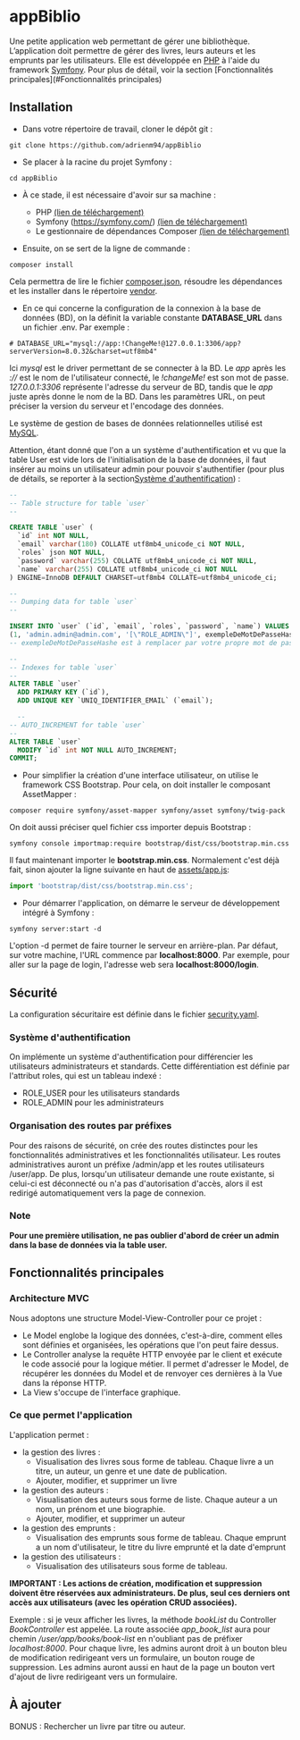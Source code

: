 # appBiblio

Une petite application web permettant de gérer une bibliothèque. L’application doit permettre de gérer des livres, leurs auteurs et les emprunts par les utilisateurs. Elle est développée en [PHP](https://www.php.net/) à l'aide du framework [Symfony](https://symfony.com/).
Pour plus de détail, voir la section [Fonctionnalités principales](#Fonctionnalités principales)

## Installation

* Dans votre répertoire de travail, cloner le dépôt git :

```shell
git clone https://github.com/adrienm94/appBiblio
```

* Se placer à la racine du projet Symfony :

```shell
cd appBiblio
```

* À ce stade, il est nécessaire d'avoir sur sa machine :
    * PHP [(lien de téléchargement)](https://www.php.net/downloads.php)
    * Symfony (https://symfony.com/) [(lien de téléchargement)](https://symfony.com/download)
    * Le gestionnaire de dépendances Composer [(lien de téléchargement)](https://getcomposer.org/download)

* Ensuite, on se sert de la ligne de commande :
```shell
composer install
```
Cela permettra de lire le fichier [composer.json](composer.json), résoudre les dépendances et les installer dans le répertoire [vendor](vendor).

* En ce qui concerne la configuration de la connexion à la base de données (BD), on la définit la variable constante **DATABASE_URL** dans un fichier .env. Par exemple :

```shell
# DATABASE_URL="mysql://app:!ChangeMe!@127.0.0.1:3306/app?serverVersion=8.0.32&charset=utf8mb4"
```

Ici *mysql* est le driver permettant de se connecter à la BD. Le *app* après les *://* est le nom de l'utilisateur connecté, le *!changeMe!* est son mot de passe. *127.0.0.1:3306* représente l'adresse du serveur de BD, tandis que le *app* juste après donne le nom de la BD. Dans les paramètres URL, on peut préciser la version du serveur et l'encodage des données.

Le système de gestion de bases de données relationnelles utilisé est [MySQL](https://www.mysql.com/).

Attention, étant donné que l'on a un système d'authentification et vu que la table User est vide lors de l'initialisation de la base de données, il faut insérer au moins un utilisateur admin pour pouvoir s'authentifier (pour plus de détails, se reporter à la section[Système d'authentification](#système-dauthentification)) :

```sql
--
-- Table structure for table `user`
--

CREATE TABLE `user` (
  `id` int NOT NULL,
  `email` varchar(180) COLLATE utf8mb4_unicode_ci NOT NULL,
  `roles` json NOT NULL,
  `password` varchar(255) COLLATE utf8mb4_unicode_ci NOT NULL,
  `name` varchar(255) COLLATE utf8mb4_unicode_ci NOT NULL
) ENGINE=InnoDB DEFAULT CHARSET=utf8mb4 COLLATE=utf8mb4_unicode_ci;

--
-- Dumping data for table `user`
--

INSERT INTO `user` (`id`, `email`, `roles`, `password`, `name`) VALUES
(1, 'admin.admin@admin.com', '[\"ROLE_ADMIN\"]', exempleDeMotDePasseHashe, 'admin');
-- exempleDeMotDePasseHashe est à remplacer par votre propre mot de passe hashé

--
-- Indexes for table `user`
--
ALTER TABLE `user`
  ADD PRIMARY KEY (`id`),
  ADD UNIQUE KEY `UNIQ_IDENTIFIER_EMAIL` (`email`);

  --
-- AUTO_INCREMENT for table `user`
--
ALTER TABLE `user`
  MODIFY `id` int NOT NULL AUTO_INCREMENT;
COMMIT;
```

* Pour simplifier la création d'une interface utilisateur, on utilise le framework CSS Bootstrap. Pour cela, on doit installer le composant AssetMapper :

```shell
composer require symfony/asset-mapper symfony/asset symfony/twig-pack
```

On doit aussi préciser quel fichier css importer depuis Bootstrap :

```shell
symfony console importmap:require bootstrap/dist/css/bootstrap.min.css
```

Il faut maintenant importer le **bootstrap.min.css**. Normalement c'est déjà fait, sinon ajouter la ligne suivante en haut de [assets/app.js](assets/app.js):

```js
import 'bootstrap/dist/css/bootstrap.min.css';
```

* Pour démarrer l'application, on démarre le serveur de développement intégré à Symfony :
```shell
symfony server:start -d
```
L'option -d permet de faire tourner le serveur en arrière-plan. Par défaut, sur votre machine, l'URL commence par **localhost:8000**.
Par exemple, pour aller sur la page de login, l'adresse web sera **localhost:8000/login**.

## Sécurité

La configuration sécuritaire est définie dans le fichier [security.yaml](config/packages/security.yaml).

### Système d'authentification

On implémente un système d'authentification pour différencier les utilisateurs
administrateurs et standards. Cette différentiation est définie par l'attribut roles, qui est un tableau indexé :
* ROLE_USER pour les utilisateurs standards
* ROLE_ADMIN pour les administrateurs


### Organisation des routes par préfixes
Pour des raisons de sécurité, on crée des routes distinctes pour les fonctionnalités administratives et les fonctionnalités
utilisateur. Les routes administratives auront un préfixe /admin/app et les routes utilisateurs /user/app.
De plus, lorsqu'un utilisateur demande une route existante, si celui-ci est déconnecté ou n'a pas d'autorisation d'accès, alors il est redirigé automatiquement vers la page de connexion. 

### Note
**Pour une première utilisation, ne pas oublier d'abord de créer un admin dans la base de données via la table user.**

## Fonctionnalités principales

### Architecture MVC

Nous adoptons une structure Model-View-Controller pour ce projet : 
* Le Model englobe la logique des données, c'est-à-dire, comment elles sont définies et organisées, les opérations que l'on peut faire dessus.
* Le Controller analyse la requête HTTP envoyée par le client et exécute le code associé pour la logique métier. Il permet d'adresser le Model, de récupérer les données du Model et de renvoyer ces dernières à la Vue dans la réponse HTTP.
* La View s'occupe de l'interface graphique.

### Ce que permet l'application

L'application permet :

* la gestion des livres :
    * Visualisation des livres sous forme de tableau. Chaque livre a un titre, un auteur, un genre et une date de publication.
    * Ajouter, modifier, et supprimer un livre
* la gestion des auteurs :
    * Visualisation des auteurs sous forme de liste. Chaque auteur a un nom, un prénom et une biographie.
    * Ajouter, modifier, et supprimer un auteur
* la gestion des emprunts :
    * Visualisation des emprunts sous forme de tableau. Chaque emprunt a un nom d'utilisateur, le titre du livre emprunté et la date d'emprunt
* la gestion des utilisateurs :
    * Visualisation des utilisateurs sous forme de tableau.

**IMPORTANT : Les actions de création, modification et suppression doivent être réservées aux
administrateurs. De plus, seul ces derniers ont accès aux utilisateurs (avec les opération CRUD associées).**

Exemple : si je veux afficher les livres, la méthode *bookList* du Controller *BookController* est appelée. La route associée *app_book_list* aura pour chemin */user/app/books/book-list* en n'oubliant pas de préfixer *localhost:8000*. Pour chaque livre, les admins auront droit à un bouton bleu de modification redirigeant vers un formulaire, un bouton rouge de suppression. Les admins auront aussi en haut de la page un bouton vert d'ajout de livre redirigeant vers un formulaire.

## À ajouter

BONUS : Rechercher un livre par titre ou auteur.
